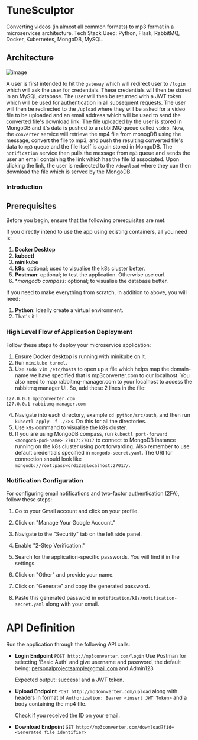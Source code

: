 
# TuneSculptor
Converting videos (in almost all common formats) to mp3 format in a microservices architecture. 
Tech Stack Used: Python, Flask, RabbitMQ, Docker, Kubernetes, MongoDB, MySQL.

## Architecture

![image](https://github.com/user-attachments/assets/8c4ba34d-2fad-41e8-98e0-b9de6d0b8250)

A user is first intended to hit the `gateway` which will redirect user to `/login` which will ask the user for credentials. These credentials will then be stored in an MySQL database. The user will then be returned with a JWT token which will be used for authentication in all subsequent requests. The user will then be redirected to the `/upload` where they will be asked for a video file to be uploaded and an email address which will be used to send the converted file's download link. The file uploaded by the user is stored in MongoDB and it's data is pushed to a rabbitMQ queue called `video`. Now, the `converter` service will retrieve the mp4 file from monogDB using the message, convert the file to mp3, and push the resulting converted file's data to `mp3` queue and the file itself is again stored in MongoDB. The `notification` service then pulls the message from `mp3` queue and sends the user an email containing the link which has the file Id associated. Upon clicking the link, the user is redirected to the `/download` where they can then download the file which is served by the  MongoDB.

### Introduction

## Prerequisites

Before you begin, ensure that the following prerequisites are met:

If you directly intend to use the app using existing containers, all you need is:
1. **Docker Desktop**
2. **kubectl**
3. **minikube**
4. **k9s**: optional; used to visualise the k8s cluster better.
5. **Postman**: optional; to test the application. Otherwise use curl.
6. **mongodb compass*: optional; to visualise the database better.

If you need to make everything from scratch, in addition to above, you will need:
1. **Python**: Ideally create a virtual environment.
2. That's it !

### High Level Flow of Application Deployment

Follow these steps to deploy your microservice application:

1. Ensure Docker desktop is running with minikube on it. 
2. Run `minikube tunnel`.
3. Use `sudo vim /etc/hosts` to open up a file which helps map the domain-name we have specified that is mp3converter.com to our localhost. You also need to map rabbitmq-manager.com to your localhost to access the rabbitmq manager UI. So, add these 2 lines in the file:
```
127.0.0.1 mp3converter.com 
127.0.0.1 rabbitmq-manager.com
```
4. Navigate into each directory, example `cd python/src/auth`, and then run `kubectl apply -f ./k8s`. Do this for all the directories.
5. Use `k9s` command to visualise the k8s cluster.
6. If you are using MongoDB compass, run `kubectl port-forward <mongodb-pod-name> 27017:27017` to connect to MongoDB instance running on the k8s cluster using port forwarding. Also remember to use default credentials specified in `mongodb-secret.yaml`. The URI for connection should look like `mongodb://root:password123@localhost:27017/`.

### Notification Configuration

For configuring email notifications and two-factor authentication (2FA), follow these steps:

1. Go to your Gmail account and click on your profile.

2. Click on "Manage Your Google Account."

3. Navigate to the "Security" tab on the left side panel.

4. Enable "2-Step Verification."

5. Search for the application-specific passwords. You will find it in the settings.

6. Click on "Other" and provide your name.

7. Click on "Generate" and copy the generated password.

8. Paste this generated password in `notification/k8s/notification-secret.yaml` along with your email.


# API Definition
Run the application through the following API calls:

- **Login Endpoint**
`POST http://mp3converter.com/login`
Use Postman for selecting 'Basic Auth' and give username and password, the default being: personalprojectsample@gmail.com and Admin123

  Expected output: success! and a JWT token.

- **Upload Endpoint**
`POST http://mp3converter.com/upload` along with headers in format of `Authorization: Bearer <insert JWT Token>` and a body containing the mp4 file.

  Check if you received the ID on your email.

- **Download Endpoint**
  `GET http://mp3converter.com/download?fid=<Generated file identifier>`
